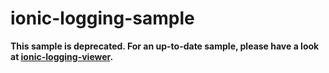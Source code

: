 # ionic-logging-sample

**This sample is deprecated. For an up-to-date sample, please have a look at [ionic-logging-viewer](https://github.com/Ritzlgrmft/ionic-logging-viewer).**
